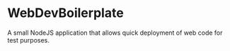 # WebDevBoilerplate
A small NodeJS application that allows quick deployment of web code for test purposes.
